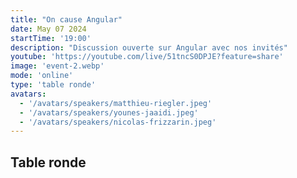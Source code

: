 ```yaml
---
title: "On cause Angular"
date: May 07 2024
startTime: '19:00'
description: "Discussion ouverte sur Angular avec nos invités"
youtube: 'https://youtube.com/live/51tncS0DPJE?feature=share'
image: 'event-2.webp'
mode: 'online'
type: 'table ronde'
avatars:
  - '/avatars/speakers/matthieu-riegler.jpeg'
  - '/avatars/speakers/younes-jaaidi.jpeg'
  - '/avatars/speakers/nicolas-frizzarin.jpeg'
---
```


## Table ronde

